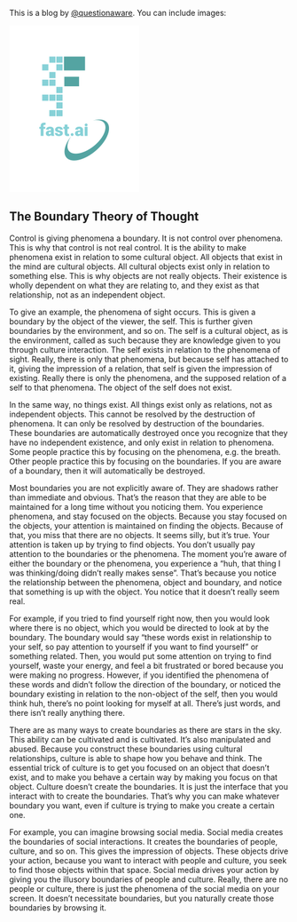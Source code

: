 This is a blog by [@questionaware](https://twitter.com/questionaware). You can include images:

![Image of fast.ai logo](images/logo.png)

## The Boundary Theory of Thought

Control is giving phenomena a boundary. It is not control over phenomena. This is why that control is not real control. It is the ability to make phenomena exist in relation to some cultural object. All objects that exist in the mind are cultural objects. All cultural objects exist only in relation to something else. This is why objects are not really objects. Their existence is wholly dependent on what they are relating to, and they exist as that relationship, not as an independent object.

To give an example, the phenomena of sight occurs. This is given a boundary by the object of the viewer, the self. This is further given boundaries by the environment, and so on. The self is a cultural object, as is the environment, called as such because they are knowledge given to you through culture interaction. The self exists in relation to the phenomena of sight. Really, there is only that phenomena, but because self has attached to it, giving the impression of a relation, that self is given the impression of existing. Really there is only the phenomena, and the supposed relation of a self to that phenomena. The object of the self does not exist.

In the same way, no things exist. All things exist only as relations, not as independent objects. This cannot be resolved by the destruction of phenomena. It can only be resolved by destruction of the boundaries. These boundaries are automatically destroyed once you recognize that they have no independent existence, and only exist in relation to phenomena. Some people practice this by focusing on the phenomena, e.g. the breath. Other people practice this by focusing on the boundaries. If you are aware of a boundary, then it will automatically be destroyed.

Most boundaries you are not explicitly aware of. They are shadows rather than immediate and obvious. That’s the reason that they are able to be maintained for a long time without you noticing them. You experience phenomena, and stay focused on the objects. Because you stay focused on the objects, your attention is maintained on finding the objects. Because of that, you miss that there are no objects. It seems silly, but it’s true. Your attention is taken up by trying to find objects. You don’t usually pay attention to the boundaries or the phenomena. The moment you’re aware of either the boundary or the phenomena, you experience a “huh, that thing I was thinking/doing didn’t really makes sense”. That’s because you notice the relationship between the phenomena, object and boundary, and notice that something is up with the object. You notice that it doesn’t really seem real.

For example, if you tried to find yourself right now, then you would look where there is no object, which you would be directed to look at by the boundary. The boundary would say “these words exist in relationship to your self, so pay attention to yourself if you want to find yourself” or something related. Then, you would put some attention on trying to find yourself, waste your energy, and feel a bit frustrated or bored because you were making no progress. However, if you identified the phenomena of these words and didn’t follow the direction of the boundary, or noticed the boundary existing in relation to the non-object of the self, then you would think huh, there’s no point looking for myself at all. There’s just words, and there isn’t really anything there.

There are as many ways to create boundaries as there are stars in the sky. This ability can be cultivated and is cultivated. It’s also manipulated and abused. Because you construct these boundaries using cultural relationships, culture is able to shape how you behave and think. The essential trick of culture is to get you focused on an object that doesn’t exist, and to make you behave a certain way by making you focus on that object. Culture doesn’t create the boundaries. It is just the interface that you interact with to create the boundaries. That’s why you can make whatever boundary you want, even if culture is trying to make you create a certain one.

For example, you can imagine browsing social media. Social media creates the boundaries of social interactions. It creates the boundaries of people, culture, and so on. This gives the impression of objects. These objects drive your action, because you want to interact with people and culture, you seek to find those objects within that space. Social media drives your action by giving you the illusory boundaries of people and culture. Really, there are no people or culture, there is just the phenomena of the social media on your screen. It doesn’t necessitate boundaries, but you naturally create those boundaries by browsing it.




